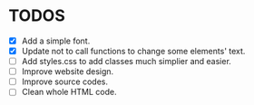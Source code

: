 # TODOS
- [x] Add a simple font.
- [x] Update not to call functions to change some elements' text.
- [ ] Add styles.css to add classes much simplier and easier.
- [ ] Improve website design.
- [ ] Improve source codes.
- [ ] Clean whole HTML code.
